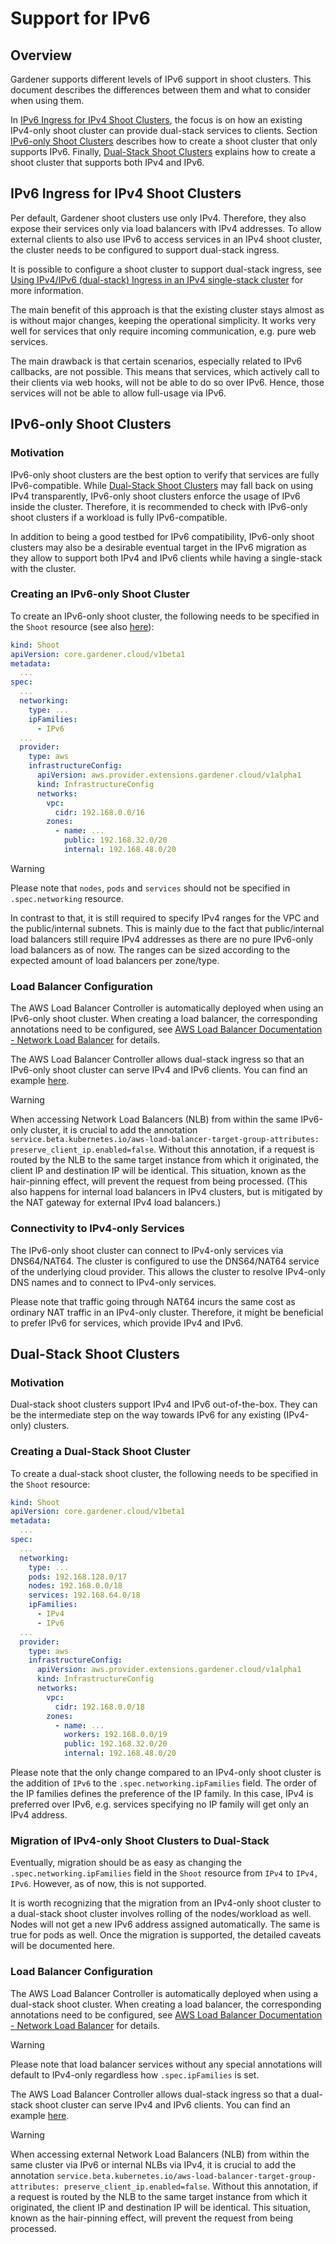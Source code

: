 # Support for IPv6

## Overview

Gardener supports different levels of IPv6 support in shoot clusters.
This document describes the differences between them and what to consider when using them.

In [IPv6 Ingress for IPv4 Shoot Clusters](#ipv6-ingress-for-ipv4-shoot-clusters), the focus is on how an existing IPv4-only shoot cluster can provide dual-stack services to clients.
Section [IPv6-only Shoot Clusters](#ipv6-only-shoot-clusters) describes how to create a shoot cluster that only supports IPv6.
Finally, [Dual-Stack Shoot Clusters](#dual-stack-shoot-clusters) explains how to create a shoot cluster that supports both IPv4 and IPv6.

## IPv6 Ingress for IPv4 Shoot Clusters

Per default, Gardener shoot clusters use only IPv4.
Therefore, they also expose their services only via load balancers with IPv4 addresses.
To allow external clients to also use IPv6 to access services in an IPv4 shoot cluster, the cluster needs to be configured to support dual-stack ingress.

It is possible to configure a shoot cluster to support dual-stack ingress, see [Using IPv4/IPv6 (dual-stack) Ingress in an IPv4 single-stack cluster](dual-stack-ingress.md) for more information.

The main benefit of this approach is that the existing cluster stays almost as is without major changes, keeping the operational simplicity.
It works very well for services that only require incoming communication, e.g. pure web services.

The main drawback is that certain scenarios, especially related to IPv6 callbacks, are not possible.
This means that services, which actively call to their clients via web hooks, will not be able to do so over IPv6.
Hence, those services will not be able to allow full-usage via IPv6.

## IPv6-only Shoot Clusters

### Motivation

IPv6-only shoot clusters are the best option to verify that services are fully IPv6-compatible.
While [Dual-Stack Shoot Clusters](#dual-stack-shoot-clusters) may fall back on using IPv4 transparently, IPv6-only shoot clusters enforce the usage of IPv6 inside the cluster.
Therefore, it is recommended to check with IPv6-only shoot clusters if a workload is fully IPv6-compatible.

In addition to being a good testbed for IPv6 compatibility, IPv6-only shoot clusters may also be a desirable eventual target in the IPv6 migration as they allow to support both IPv4 and IPv6 clients while having a single-stack with the cluster.

### Creating an IPv6-only Shoot Cluster

To create an IPv6-only shoot cluster, the following needs to be specified in the `Shoot` resource (see also [here](usage.md#example-shoot-manifest-ipv6)):

```yaml
kind: Shoot
apiVersion: core.gardener.cloud/v1beta1
metadata:
  ...
spec:
  ...
  networking:
    type: ...
    ipFamilies:
      - IPv6
  ...
  provider:
    type: aws
    infrastructureConfig:
      apiVersion: aws.provider.extensions.gardener.cloud/v1alpha1
      kind: InfrastructureConfig
      networks:
        vpc:
          cidr: 192.168.0.0/16
        zones:
          - name: ...
            public: 192.168.32.0/20
            internal: 192.168.48.0/20
```

> [!WARNING]
> Please note that `nodes`, `pods` and `services` should not be specified in `.spec.networking` resource.

In contrast to that, it is still required to specify IPv4 ranges for the VPC and the public/internal subnets.
This is mainly due to the fact that public/internal load balancers still require IPv4 addresses as there are no pure IPv6-only load balancers as of now.
The ranges can be sized according to the expected amount of load balancers per zone/type.

### Load Balancer Configuration

The AWS Load Balancer Controller is automatically deployed when using an IPv6-only shoot cluster.
When creating a load balancer, the corresponding annotations need to be configured, see [AWS Load Balancer Documentation - Network Load Balancer](https://kubernetes-sigs.github.io/aws-load-balancer-controller/latest/guide/service/nlb/) for details.

The AWS Load Balancer Controller allows dual-stack ingress so that an IPv6-only shoot cluster can serve IPv4 and IPv6 clients.
You can find an example [here](dual-stack-ingress.md#creating-an-ipv4ipv6-dual-stack-ingress).

> [!WARNING]
> When accessing Network Load Balancers (NLB) from within the same IPv6-only cluster, it is crucial to add the annotation `service.beta.kubernetes.io/aws-load-balancer-target-group-attributes: preserve_client_ip.enabled=false`.
> Without this annotation, if a request is routed by the NLB to the same target instance from which it originated, the client IP and destination IP will be identical.
> This situation, known as the hair-pinning effect, will prevent the request from being processed.
> (This also happens for internal load balancers in IPv4 clusters, but is mitigated by the NAT gateway for external IPv4 load balancers.)

### Connectivity to IPv4-only Services

The IPv6-only shoot cluster can connect to IPv4-only services via DNS64/NAT64.
The cluster is configured to use the DNS64/NAT64 service of the underlying cloud provider.
This allows the cluster to resolve IPv4-only DNS names and to connect to IPv4-only services.

Please note that traffic going through NAT64 incurs the same cost as ordinary NAT traffic in an IPv4-only cluster.
Therefore, it might be beneficial to prefer IPv6 for services, which provide IPv4 and IPv6.

## Dual-Stack Shoot Clusters

### Motivation

Dual-stack shoot clusters support IPv4 and IPv6 out-of-the-box.
They can be the intermediate step on the way towards IPv6 for any existing (IPv4-only) clusters.

### Creating a Dual-Stack Shoot Cluster

To create a dual-stack shoot cluster, the following needs to be specified in the `Shoot` resource:

```yaml
kind: Shoot
apiVersion: core.gardener.cloud/v1beta1
metadata:
  ...
spec:
  ...
  networking:
    type: ...
    pods: 192.168.128.0/17
    nodes: 192.168.0.0/18
    services: 192.168.64.0/18
    ipFamilies:
      - IPv4
      - IPv6
  ...
  provider:
    type: aws
    infrastructureConfig:
      apiVersion: aws.provider.extensions.gardener.cloud/v1alpha1
      kind: InfrastructureConfig
      networks:
        vpc:
          cidr: 192.168.0.0/18
        zones:
          - name: ...
            workers: 192.168.0.0/19
            public: 192.168.32.0/20
            internal: 192.168.48.0/20
```

Please note that the only change compared to an IPv4-only shoot cluster is the addition of `IPv6` to the `.spec.networking.ipFamilies` field.
The order of the IP families defines the preference of the IP family.
In this case, IPv4 is preferred over IPv6, e.g. services specifying no IP family will get only an IPv4 address.

### Migration of IPv4-only Shoot Clusters to Dual-Stack

Eventually, migration should be as easy as changing the `.spec.networking.ipFamilies` field in the `Shoot` resource from `IPv4` to `IPv4, IPv6`.
However, as of now, this is not supported.

It is worth recognizing that the migration from an IPv4-only shoot cluster to a dual-stack shoot cluster involves rolling of the nodes/workload as well.
Nodes will not get a new IPv6 address assigned automatically.
The same is true for pods as well.
Once the migration is supported, the detailed caveats will be documented here.

### Load Balancer Configuration

The AWS Load Balancer Controller is automatically deployed when using a dual-stack shoot cluster.
When creating a load balancer, the corresponding annotations need to be configured, see [AWS Load Balancer Documentation - Network Load Balancer](https://kubernetes-sigs.github.io/aws-load-balancer-controller/latest/guide/service/nlb/) for details.

> [!WARNING]
> Please note that load balancer services without any special annotations will default to IPv4-only regardless how `.spec.ipFamilies` is set.

The AWS Load Balancer Controller allows dual-stack ingress so that a dual-stack shoot cluster can serve IPv4 and IPv6 clients.
You can find an example [here](dual-stack-ingress.md#creating-an-ipv4ipv6-dual-stack-ingress).

> [!WARNING]
> When accessing external Network Load Balancers (NLB) from within the same cluster via IPv6 or internal NLBs via IPv4, it is crucial to add the annotation `service.beta.kubernetes.io/aws-load-balancer-target-group-attributes: preserve_client_ip.enabled=false`.
> Without this annotation, if a request is routed by the NLB to the same target instance from which it originated, the client IP and destination IP will be identical.
> This situation, known as the hair-pinning effect, will prevent the request from being processed.
